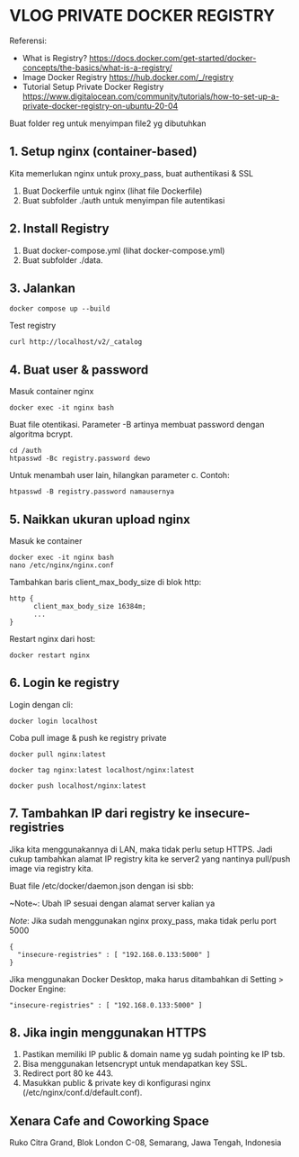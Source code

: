 # VLOG PRIVATE DOCKER REGISTRY

Referensi:
  - What is Registry? https://docs.docker.com/get-started/docker-concepts/the-basics/what-is-a-registry/
  - Image Docker Registry https://hub.docker.com/_/registry
  - Tutorial Setup Private Docker Registry https://www.digitalocean.com/community/tutorials/how-to-set-up-a-private-docker-registry-on-ubuntu-20-04

Buat folder reg untuk menyimpan file2 yg dibutuhkan


## 1. Setup nginx (container-based)

  Kita memerlukan nginx untuk proxy_pass, buat authentikasi & SSL

  1. Buat Dockerfile untuk nginx (lihat file Dockerfile)
  2. Buat subfolder ./auth untuk menyimpan file autentikasi


## 2. Install Registry

  1. Buat docker-compose.yml (lihat docker-compose.yml)
  2. Buat subfolder ./data.


## 3. Jalankan

  ```
  docker compose up --build
  ```

  Test registry

  ```
  curl http://localhost/v2/_catalog
  ```


## 4. Buat user & password

  Masuk container nginx

  ```
  docker exec -it nginx bash
  ```

  Buat file otentikasi.
  Parameter -B artinya membuat password dengan algoritma bcrypt.

  ```
  cd /auth
  htpasswd -Bc registry.password dewo
  ```

  Untuk menambah user lain, hilangkan parameter c. Contoh:
  
  ```
  htpasswd -B registry.password namausernya
  ```


## 5. Naikkan ukuran upload nginx

  Masuk ke container

  ```
  docker exec -it nginx bash
  nano /etc/nginx/nginx.conf
  ```

  Tambahkan baris client_max_body_size di blok http:

  ```
  http {
        client_max_body_size 16384m;
        ...
  }
  ```

  Restart nginx dari host:

  ```
  docker restart nginx
  ```


## 6. Login ke registry

  Login dengan cli:

  ```
  docker login localhost
  ```

  Coba pull image & push ke registry private

  ```
  docker pull nginx:latest

  docker tag nginx:latest localhost/nginx:latest

  docker push localhost/nginx:latest
  ```


## 7. Tambahkan IP dari registry ke insecure-registries

  Jika kita menggunakannya di LAN, maka tidak perlu setup HTTPS. Jadi cukup tambahkan alamat IP registry kita ke server2 yang nantinya pull/push image via registry kita.

  Buat file /etc/docker/daemon.json dengan isi sbb:
  
  ~Note~: Ubah IP sesuai dengan alamat server kalian ya
  
  *Note*: Jika sudah menggunakan nginx proxy_pass, maka tidak perlu port 5000

  ```
  {
    "insecure-registries" : [ "192.168.0.133:5000" ]
  }
  ```

  Jika menggunakan Docker Desktop, maka harus ditambahkan di Setting > Docker Engine:

  ```
  "insecure-registries" : [ "192.168.0.133:5000" ]
  ```


## 8. Jika ingin menggunakan HTTPS

  1. Pastikan memiliki IP public & domain name yg sudah pointing ke IP tsb.
  2. Bisa menggunakan letsencrypt untuk mendapatkan key SSL.
  3. Redirect port 80 ke 443.
  4. Masukkan public & private key di konfigurasi nginx (/etc/nginx/conf.d/default.conf).



## Xenara Cafe and Coworking Space

Ruko Citra Grand, Blok London C-08, Semarang, Jawa Tengah, Indonesia
